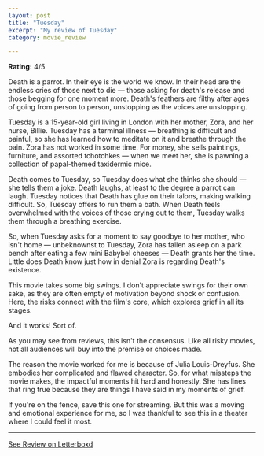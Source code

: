 ```yaml
---
layout: post
title: "Tuesday"
excerpt: "My review of Tuesday"
category: movie_review

---
```


**Rating:** 4/5

Death is a parrot. In their eye is the world we know. In their head are the endless cries of those next to die — those asking for death's release and those begging for one moment more. Death's feathers are filthy after ages of going from person to person, unstopping as the voices are unstopping.

Tuesday is a 15-year-old girl living in London with her mother, Zora, and her nurse, Billie. Tuesday has a terminal illness — breathing is difficult and painful, so she has learned how to meditate on it and breathe through the pain. Zora has not worked in some time. For money, she sells paintings, furniture, and assorted tchotchkes — when we meet her, she is pawning a collection of papal-themed taxidermic mice.

Death comes to Tuesday, so Tuesday does what she thinks she should — she tells them a joke. Death laughs, at least to the degree a parrot can laugh. Tuesday notices that Death has glue on their talons, making walking difficult. So, Tuesday offers to run them a bath. When Death feels overwhelmed with the voices of those crying out to them, Tuesday walks them through a breathing exercise.

So, when Tuesday asks for a moment to say goodbye to her mother, who isn't home — unbeknownst to Tuesday, Zora has fallen asleep on a park bench after eating a few mini Babybel cheeses — Death grants her the time. Little does Death know just how in denial Zora is regarding Death's existence.

This movie takes some big swings. I don't appreciate swings for their own sake, as they are often empty of motivation beyond shock or confusion. Here, the risks connect with the film's core, which explores grief in all its stages.

And it works! Sort of.

As you may see from reviews, this isn't the consensus. Like all risky movies, not all audiences will buy into the premise or choices made.

The reason the movie worked for me is because of Julia Louis-Dreyfus. She embodies her complicated and flawed character. So, for what missteps the movie makes, the impactful moments hit hard and honestly. She has lines that ring true because they are things I have said in my moments of grief.

If you're on the fence, save this one for streaming. But this was a moving and emotional experience for me, so I was thankful to see this in a theater where I could feel it most.

<hr>

[See Review on Letterboxd](https://boxd.it/6HWB2z)

